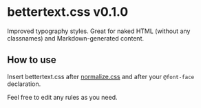 bettertext.css v0.1.0
=====================

Improved typography styles. Great for naked HTML (without any classnames) and Markdown-generated content.


## How to use

Insert bettertext.css after [normalize.css](https://github.com/necolas/normalize.css) and after your `@font-face` declaration.

Feel free to edit any rules as you need.
